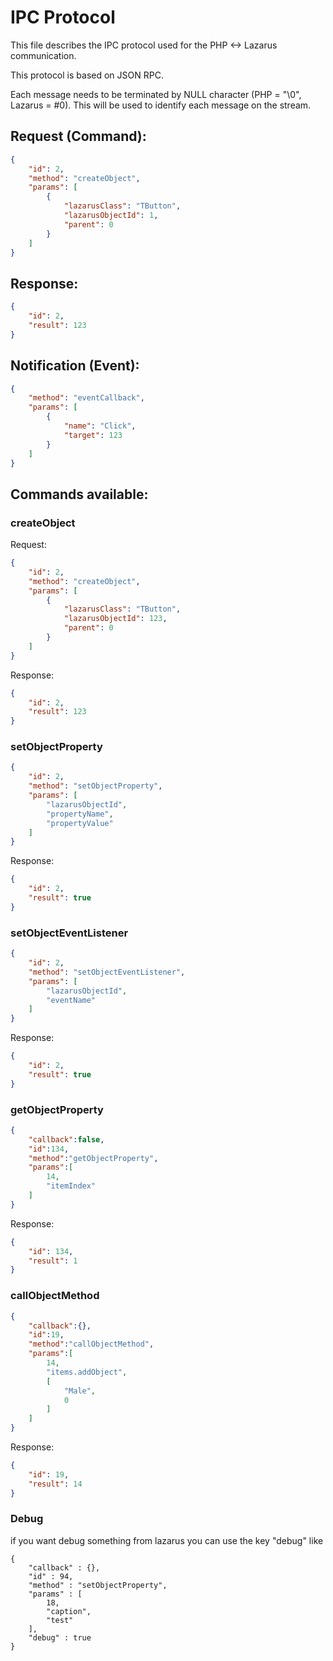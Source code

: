# IPC Protocol

This file describes the IPC protocol used for the PHP <-> Lazarus communication.

This protocol is based on JSON RPC.

Each message needs to be terminated by NULL character (PHP = "\0", Lazarus = #0). This will be used to identify each message on the stream.

## Request (Command):

```json
{
    "id": 2,
    "method": "createObject",
    "params": [
        {
            "lazarusClass": "TButton",
            "lazarusObjectId": 1,
            "parent": 0
        }
    ]
}
```

## Response:

```json
{
    "id": 2,
    "result": 123
}
```

## Notification (Event):

```json
{
    "method": "eventCallback",
    "params": [
        {
            "name": "Click",
            "target": 123
        }
    ]
}
```

## Commands available:

### createObject

Request:

```json
{
    "id": 2,
    "method": "createObject",
    "params": [
        {
            "lazarusClass": "TButton",
            "lazarusObjectId": 123,
            "parent": 0
        }
    ]
}
```

Response:

```json
{
    "id": 2,
    "result": 123
}
```

### setObjectProperty

```json
{
    "id": 2,
    "method": "setObjectProperty",
    "params": [
        "lazarusObjectId",
        "propertyName",
        "propertyValue"
    ]
}
```

Response:

```json
{
    "id": 2,
    "result": true
}
```

### setObjectEventListener

```json
{
    "id": 2,
    "method": "setObjectEventListener",
    "params": [
        "lazarusObjectId",
        "eventName"
    ]
}
```

Response:

```json
{
    "id": 2,
    "result": true
}
```

### getObjectProperty

```json
{
    "callback":false,
    "id":134,
    "method":"getObjectProperty",
    "params":[
        14,
        "itemIndex"
    ]
}
```

Response:

```json
{
    "id": 134,
    "result": 1
}
```

### callObjectMethod

```json
{
    "callback":{},
    "id":19,
    "method":"callObjectMethod",
    "params":[
        14,
        "items.addObject",
        [
            "Male",
            0
        ]
    ]
}
```

Response:

```json
{
    "id": 19,
    "result": 14
}
```

### Debug

if you want debug something from lazarus you can use the key "debug" like 

```
{
    "callback" : {},
    "id" : 94,
    "method" : "setObjectProperty",
    "params" : [
        18,
        "caption",
        "test"
    ],
    "debug" : true
}
```